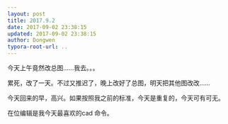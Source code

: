 ```yaml
---
layout: post
title: 2017.9.2
date: 2017-09-02 23:38:15
updated: 2017-09-02 23:38:15
author: Dongwen
typora-root-url: ..
---
```




今天上午竟然改总图……我去。。。

累死，改了一天。不过又推迟了，晚上改好了总图，明天把其他图改改……

今天回来的早，高兴。如果按照我之前的标准，今天是重复的，今天可有可无。

在位编辑是我今天最喜欢的cad 命令。